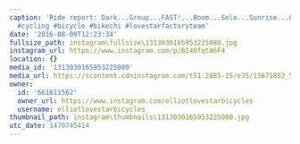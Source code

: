 ```yaml
---
caption: 'Ride report: Dark...Group...FAST!...Boom...Solo...Sunrise...Coffee...friends!...ride......phew.
  #cycling #bicycle #bikechi #lovestarfactoryteam'
date: '2016-08-09T12:23:34'
fullsize_path: instagram\fullsize\1313030165953225080.jpg
instagram_url: https://www.instagram.com/p/BI40fqtA6F4
location: {}
media_id: '1313030165953225080'
media_url: https://scontent.cdninstagram.com/t51.2885-15/e35/13671852_575803859274308_288053602_n.jpg?ig_cache_key=MTMxMzAzMDE2NTk1MzIyNTA4MA%3D%3D.2
owner:
  id: '661611562'
  owner_url: https://www.instagram.com/elliotlovestarbicycles
  username: elliotlovestarbicycles
thumbnail_path: instagram\thumbnails\1313030165953225080.jpg
utc_date: 1470745414
---
```


